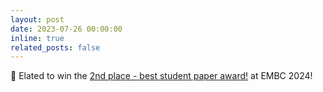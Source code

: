 ```yaml
---
layout: post
date: 2023-07-26 00:00:00
inline: true
related_posts: false
---
```


:mega: Elated to win the [2nd place - best student paper award!](https://www.linkedin.com/posts/amithjkamath_future-healthcareleaders-embc23-activity-7090685279170093056-veiO?utm_source=share) at EMBC 2024!